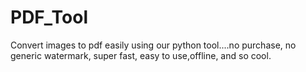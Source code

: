 # PDF_Tool
Convert images to pdf easily using our python tool....no purchase, no generic watermark, super fast, easy to use,offline, and so cool.
